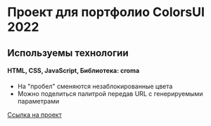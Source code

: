 # Проект для портфолио ColorsUI 2022

## Используемы технологии
#### HTML, CSS, JavaScript, Библиотека: croma

- На "пробел" сменяются незаблокированные цвета
- Можно поделиться палитрой передав URL с генерируемыми параметрами

[Ссылка на проект](https://colorsui.svrprojects.ru/)
